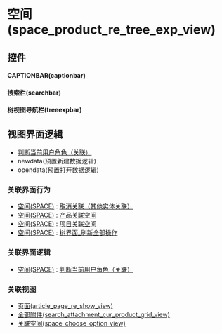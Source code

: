 # 空间(space_product_re_tree_exp_view)  <!-- {docsify-ignore-all} -->



## 控件
#### CAPTIONBAR(captionbar)
#### 搜索栏(searchbar)
#### 树视图导航栏(treeexpbar)

## 视图界面逻辑
  * [判断当前用户角色（关联）](module/Wiki/space/uilogic/recognize_cur_user_role)
  * newdata(预置新建数据逻辑)
  * opendata(预置打开数据逻辑)


### 关联界面行为
  * [空间(SPACE)](module/Wiki/space) : [取消关联（其他实体关联）](module/Wiki/space#界面行为)
  * [空间(SPACE)](module/Wiki/space) : [产品关联空间](module/Wiki/space#界面行为)
  * [空间(SPACE)](module/Wiki/space) : [项目关联空间](module/Wiki/space#界面行为)
  * [空间(SPACE)](module/Wiki/space) : [树界面_刷新全部操作](module/Wiki/space#界面行为)

### 关联界面逻辑
  * [空间(SPACE)](module/Wiki/space) : [判断当前用户角色（关联）](module/Wiki/space/uilogic/recognize_cur_user_role)

### 关联视图
  * [页面(article_page_re_show_view)](app/view/article_page_re_show_view)
  * [全部附件(search_attachment_cur_product_grid_view)](app/view/search_attachment_cur_product_grid_view)
  * [关联空间(space_choose_option_view)](app/view/space_choose_option_view)

<script>
 const { createApp } = Vue
  createApp({
    data() {
      return {

      }
    }
  }).use(ElementPlus).mount('#app')
</script>